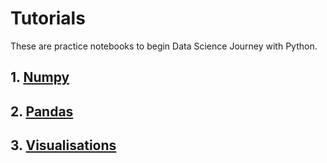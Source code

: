 # Tutorials

These are practice notebooks to begin Data Science Journey with Python.

##  1. [Numpy](numpy.ipynb)
##  2. [Pandas](pandas.ipynb)
##  3. [Visualisations](visualisation.ipynb)